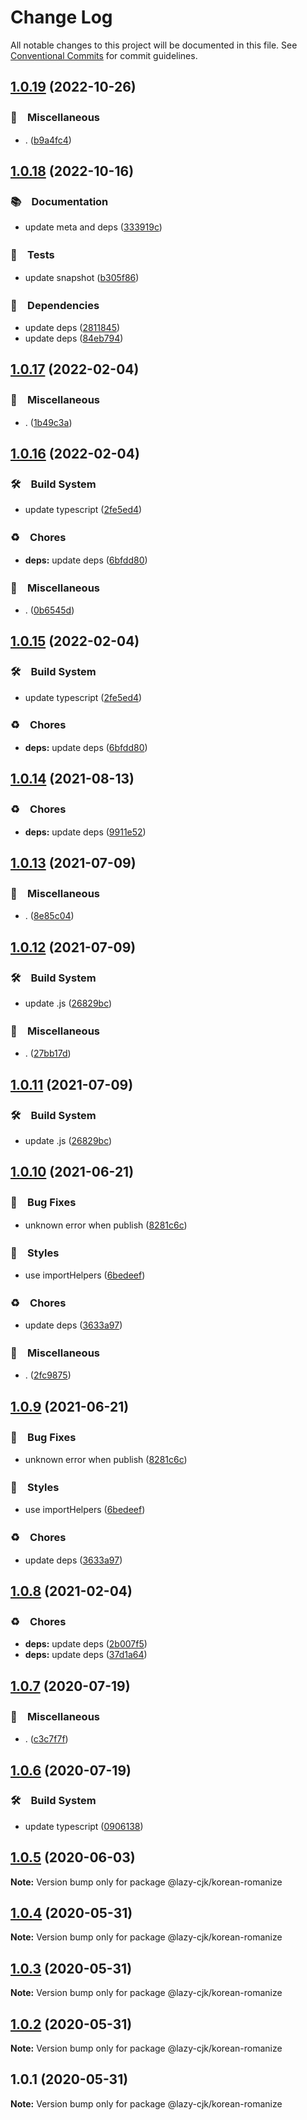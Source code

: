 # Change Log

All notable changes to this project will be documented in this file.
See [Conventional Commits](https://conventionalcommits.org) for commit guidelines.

## [1.0.19](https://github.com/bluelovers/ws-regexp/compare/@lazy-cjk/korean-romanize@1.0.18...@lazy-cjk/korean-romanize@1.0.19) (2022-10-26)



### 🔖　Miscellaneous

* . ([b9a4fc4](https://github.com/bluelovers/ws-regexp/commit/b9a4fc4a8d1a9d78758ce4a2a47b4f4eb9a6ec3f))



## [1.0.18](https://github.com/bluelovers/ws-regexp/compare/@lazy-cjk/korean-romanize@1.0.17...@lazy-cjk/korean-romanize@1.0.18) (2022-10-16)



### 📚　Documentation

* update meta and deps ([333919c](https://github.com/bluelovers/ws-regexp/commit/333919c0bfbed688463fa4850d47ec29cbf0a1a2))


### 🚨　Tests

* update snapshot ([b305f86](https://github.com/bluelovers/ws-regexp/commit/b305f86986b073c1504fc842d019a61453a69741))


### 📌　Dependencies

* update deps ([2811845](https://github.com/bluelovers/ws-regexp/commit/28118450fad02f8883bf328a98b2166f7b6b3fc3))
* update deps ([84eb794](https://github.com/bluelovers/ws-regexp/commit/84eb7941e3fbd630fde0b2996fb5e2f9be101179))



## [1.0.17](https://github.com/bluelovers/ws-regexp/compare/@lazy-cjk/korean-romanize@1.0.16...@lazy-cjk/korean-romanize@1.0.17) (2022-02-04)


### 🔖　Miscellaneous

* . ([1b49c3a](https://github.com/bluelovers/ws-regexp/commit/1b49c3ab0b637b5ff52b8417849560a451e0d3ee))





## [1.0.16](https://github.com/bluelovers/ws-regexp/compare/@lazy-cjk/korean-romanize@1.0.14...@lazy-cjk/korean-romanize@1.0.16) (2022-02-04)


### 🛠　Build System

* update typescript ([2fe5ed4](https://github.com/bluelovers/ws-regexp/commit/2fe5ed4bc31717187d91d13d0b64ae797a72731f))


### ♻️　Chores

* **deps:** update deps ([6bfdd80](https://github.com/bluelovers/ws-regexp/commit/6bfdd805bb9e8a704b05cbe1db25b6edb02d4121))


### 🔖　Miscellaneous

* . ([0b6545d](https://github.com/bluelovers/ws-regexp/commit/0b6545dd60e673a9fde083bf16a1823eb140f3a7))





## [1.0.15](https://github.com/bluelovers/ws-regexp/compare/@lazy-cjk/korean-romanize@1.0.14...@lazy-cjk/korean-romanize@1.0.15) (2022-02-04)


### 🛠　Build System

* update typescript ([2fe5ed4](https://github.com/bluelovers/ws-regexp/commit/2fe5ed4bc31717187d91d13d0b64ae797a72731f))


### ♻️　Chores

* **deps:** update deps ([6bfdd80](https://github.com/bluelovers/ws-regexp/commit/6bfdd805bb9e8a704b05cbe1db25b6edb02d4121))





## [1.0.14](https://github.com/bluelovers/ws-regexp/compare/@lazy-cjk/korean-romanize@1.0.13...@lazy-cjk/korean-romanize@1.0.14) (2021-08-13)


### ♻️　Chores

* **deps:** update deps ([9911e52](https://github.com/bluelovers/ws-regexp/commit/9911e52d7b63a7292ae15139cccf1737944a870e))





## [1.0.13](https://github.com/bluelovers/ws-regexp/compare/@lazy-cjk/korean-romanize@1.0.12...@lazy-cjk/korean-romanize@1.0.13) (2021-07-09)


### 🔖　Miscellaneous

* . ([8e85c04](https://github.com/bluelovers/ws-regexp/commit/8e85c04a9cb7622ef865a383107dbc9ec2f512b4))





## [1.0.12](https://github.com/bluelovers/ws-regexp/compare/@lazy-cjk/korean-romanize@1.0.10...@lazy-cjk/korean-romanize@1.0.12) (2021-07-09)


### 🛠　Build System

* update .js ([26829bc](https://github.com/bluelovers/ws-regexp/commit/26829bcd9557c28497ac40f4b5c7648593ebaca4))


### 🔖　Miscellaneous

* . ([27bb17d](https://github.com/bluelovers/ws-regexp/commit/27bb17d92d4e39c46f04ab7de9b357fce9667642))





## [1.0.11](https://github.com/bluelovers/ws-regexp/compare/@lazy-cjk/korean-romanize@1.0.10...@lazy-cjk/korean-romanize@1.0.11) (2021-07-09)


### 🛠　Build System

* update .js ([26829bc](https://github.com/bluelovers/ws-regexp/commit/26829bcd9557c28497ac40f4b5c7648593ebaca4))





## [1.0.10](https://github.com/bluelovers/ws-regexp/compare/@lazy-cjk/korean-romanize@1.0.8...@lazy-cjk/korean-romanize@1.0.10) (2021-06-21)


### 🐛　Bug Fixes

* unknown error when publish ([8281c6c](https://github.com/bluelovers/ws-regexp/commit/8281c6ce95884dc210f64d678a400ca77c311503))


### 💎　Styles

* use importHelpers ([6bedeef](https://github.com/bluelovers/ws-regexp/commit/6bedeefcb325c049cbdfaf3ba3fc3afa7140893d))


### ♻️　Chores

* update deps ([3633a97](https://github.com/bluelovers/ws-regexp/commit/3633a97e8014049c163d860dc07d3a5e0d02416f))


### 🔖　Miscellaneous

* . ([2fc9875](https://github.com/bluelovers/ws-regexp/commit/2fc9875ea48136c70e1dee845d4e1b14eca184a9))





## [1.0.9](https://github.com/bluelovers/ws-regexp/compare/@lazy-cjk/korean-romanize@1.0.8...@lazy-cjk/korean-romanize@1.0.9) (2021-06-21)


### 🐛　Bug Fixes

* unknown error when publish ([8281c6c](https://github.com/bluelovers/ws-regexp/commit/8281c6ce95884dc210f64d678a400ca77c311503))


### 💎　Styles

* use importHelpers ([6bedeef](https://github.com/bluelovers/ws-regexp/commit/6bedeefcb325c049cbdfaf3ba3fc3afa7140893d))


### ♻️　Chores

* update deps ([3633a97](https://github.com/bluelovers/ws-regexp/commit/3633a97e8014049c163d860dc07d3a5e0d02416f))





## [1.0.8](https://github.com/bluelovers/ws-regexp/compare/@lazy-cjk/korean-romanize@1.0.7...@lazy-cjk/korean-romanize@1.0.8) (2021-02-04)


### ♻️　Chores

* **deps:** update deps ([2b007f5](https://github.com/bluelovers/ws-regexp/commit/2b007f51e17090a6a65297437efa5873ee4bde9f))
* **deps:** update deps ([37d1a64](https://github.com/bluelovers/ws-regexp/commit/37d1a64a224cce19d5a738d1f64f45c60f8af31a))





## [1.0.7](https://github.com/bluelovers/ws-regexp/compare/@lazy-cjk/korean-romanize@1.0.6...@lazy-cjk/korean-romanize@1.0.7) (2020-07-19)


### 🔖　Miscellaneous

* . ([c3c7f7f](https://github.com/bluelovers/ws-regexp/commit/c3c7f7fc30adc9cd3fc116cc5cf11a0cc0911e16))





## [1.0.6](https://github.com/bluelovers/ws-regexp/compare/@lazy-cjk/korean-romanize@1.0.5...@lazy-cjk/korean-romanize@1.0.6) (2020-07-19)


### 🛠　Build System

* update typescript ([0906138](https://github.com/bluelovers/ws-regexp/commit/09061382af8b98173cadd92adf736d744c74575d))





## [1.0.5](https://github.com/bluelovers/ws-regexp/compare/@lazy-cjk/korean-romanize@1.0.4...@lazy-cjk/korean-romanize@1.0.5) (2020-06-03)

**Note:** Version bump only for package @lazy-cjk/korean-romanize





## [1.0.4](https://github.com/bluelovers/ws-regexp/compare/@lazy-cjk/korean-romanize@1.0.3...@lazy-cjk/korean-romanize@1.0.4) (2020-05-31)

**Note:** Version bump only for package @lazy-cjk/korean-romanize





## [1.0.3](https://github.com/bluelovers/ws-regexp/compare/@lazy-cjk/korean-romanize@1.0.2...@lazy-cjk/korean-romanize@1.0.3) (2020-05-31)

**Note:** Version bump only for package @lazy-cjk/korean-romanize





## [1.0.2](https://github.com/bluelovers/ws-regexp/compare/@lazy-cjk/korean-romanize@1.0.1...@lazy-cjk/korean-romanize@1.0.2) (2020-05-31)

**Note:** Version bump only for package @lazy-cjk/korean-romanize





## 1.0.1 (2020-05-31)

**Note:** Version bump only for package @lazy-cjk/korean-romanize
